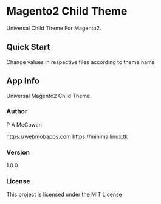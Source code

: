 # Magento2 Child Theme

Universal Child Theme For Magento2.

## Quick Start
Change values in respective files according to theme name

## App Info

Universal Magento2 Child Theme.

### Author

P A McGowan

https://webmobapps.com
https://minimallinux.tk

### Version

1.0.0

### License

This project is licensed under the MIT License

